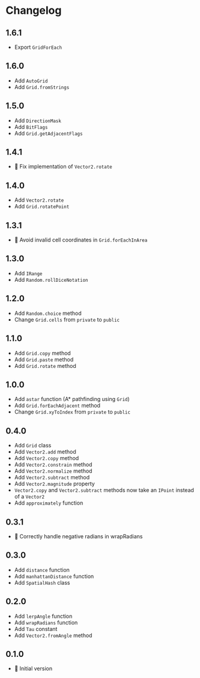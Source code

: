 # Changelog

## 1.6.1

* Export `GridForEach`

## 1.6.0

* Add `AutoGrid`
* Add `Grid.fromStrings`

## 1.5.0

* Add `DirectionMask`
* Add `BitFlags`
* Add `Grid.getAdjacentFlags`

## 1.4.1

* :bug: Fix implementation of `Vector2.rotate`

## 1.4.0

* Add `Vector2.rotate`
* Add `Grid.rotatePoint`

## 1.3.1

* :bug: Avoid invalid cell coordinates in `Grid.forEachInArea`

## 1.3.0

* Add `IRange`
* Add `Random.rollDiceNotation`

## 1.2.0

* Add `Random.choice` method
* Change `Grid.cells` from `private` to `public`

## 1.1.0

* Add `Grid.copy` method
* Add `Grid.paste` method
* Add `Grid.rotate` method

## 1.0.0

* Add `astar` function (A* pathfinding using `Grid`)
* Add `Grid.forEachAdjacent` method
* Change `Grid.xyToIndex` from `private` to `public`

## 0.4.0

* Add `Grid` class
* Add `Vector2.add` method
* Add `Vector2.copy` method
* Add `Vector2.constrain` method
* Add `Vector2.normalize` method
* Add `Vector2.subtract` method
* Add `Vector2.magnitude` property
* `Vector2.copy` and `Vector2.subtract` methods now take an `IPoint` instead of a `Vector2`
* Add `approximately` function

## 0.3.1

* :bug: Correctly handle negative radians in wrapRadians

## 0.3.0

* Add `distance` function
* Add `manhattanDistance` function
* Add `SpatialHash` class

## 0.2.0

* Add `lerpAngle` function
* Add `wrapRadians` function
* Add `Tau` constant
* Add `Vector2.fromAngle` method

## 0.1.0

* :rocket: Initial version

